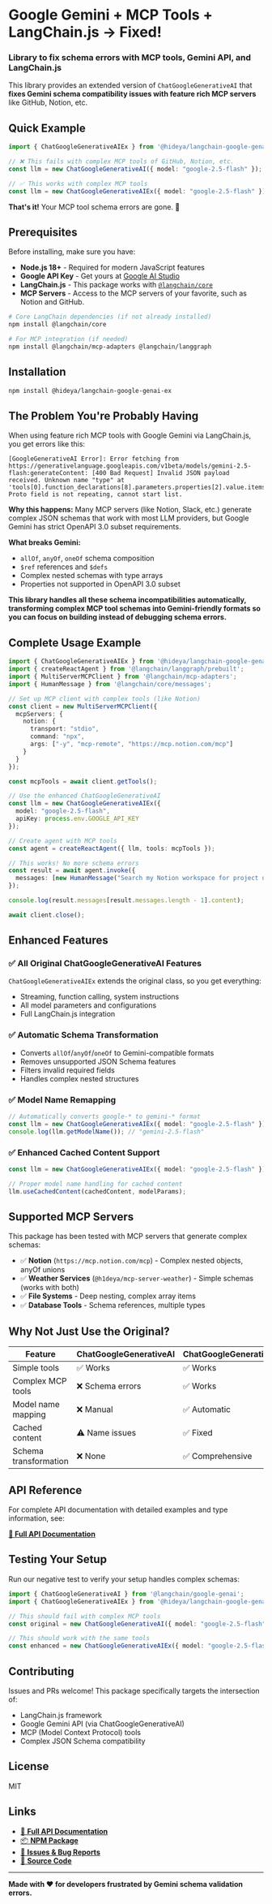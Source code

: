 # Google Gemini + MCP Tools + LangChain.js → Fixed!

### Library to fix schema errors with MCP tools, Gemini API, and LangChain.js

This library provides an extended version of `ChatGoogleGenerativeAI` that **fixes Gemini schema compatibility issues with feature rich MCP servers** like GitHub, Notion, etc.

## Quick Example

```typescript
import { ChatGoogleGenerativeAIEx } from '@hideya/langchain-google-genai-ex';

// ❌ This fails with complex MCP tools of GitHub, Notion, etc.
const llm = new ChatGoogleGenerativeAI({ model: "google-2.5-flash" });

// ✅ This works with complex MCP tools  
const llm = new ChatGoogleGenerativeAIEx({ model: "google-2.5-flash" });
```

**That's it!** Your MCP tool schema errors are gone. 🎉

## Prerequisites

Before installing, make sure you have:

- **Node.js 18+** - Required for modern JavaScript features
- **Google API Key** - Get yours at [Google AI Studio](https://ai.google.dev/gemini-api/docs/api-key)
- **LangChain.js** - This package works with [`@langchain/core`](https://www.npmjs.com/package/@langchain/core)
- **MCP Servers** - Access to the MCP servers of your favorite, such as Notion and GitHub.

```bash
# Core LangChain dependencies (if not already installed)
npm install @langchain/core

# For MCP integration (if needed)
npm install @langchain/mcp-adapters @langchain/langgraph
```

## Installation

```bash
npm install @hideya/langchain-google-genai-ex
```

## The Problem You're Probably Having

When using feature rich MCP tools with Google Gemini via LangChain.js, you get errors like this:

```
[GoogleGenerativeAI Error]: Error fetching from https://generativelanguage.googleapis.com/v1beta/models/gemini-2.5-flash:generateContent: [400 Bad Request] Invalid JSON payload received. Unknown name "type" at 'tools[0].function_declarations[8].parameters.properties[2].value.items.all_of[1].any_of[1]...': Proto field is not repeating, cannot start list.
```

**Why this happens:** Many MCP servers (like Notion, Slack, etc.) generate complex JSON schemas that work with most LLM providers, but Google Gemini has strict OpenAPI 3.0 subset requirements.

**What breaks Gemini:**
- `allOf`, `anyOf`, `oneOf` schema composition
- `$ref` references and `$defs`  
- Complex nested schemas with type arrays
- Properties not supported in OpenAPI 3.0 subset

**This library handles all these schema incompatibilities automatically, transforming complex MCP tool schemas into Gemini-friendly formats so you can focus on building instead of debugging schema errors.**

## Complete Usage Example

```typescript
import { ChatGoogleGenerativeAIEx } from '@hideya/langchain-google-genai-ex';
import { createReactAgent } from '@langchain/langgraph/prebuilt';
import { MultiServerMCPClient } from '@langchain/mcp-adapters';
import { HumanMessage } from '@langchain/core/messages';

// Set up MCP client with complex tools (like Notion)
const client = new MultiServerMCPClient({
  mcpServers: {
    notion: {
      transport: "stdio",
      command: "npx",
      args: ["-y", "mcp-remote", "https://mcp.notion.com/mcp"]
    }
  }
});

const mcpTools = await client.getTools();

// Use the enhanced ChatGoogleGenerativeAI
const llm = new ChatGoogleGenerativeAIEx({ 
  model: "google-2.5-flash",
  apiKey: process.env.GOOGLE_API_KEY 
});

// Create agent with MCP tools
const agent = createReactAgent({ llm, tools: mcpTools });

// This works! No more schema errors
const result = await agent.invoke({
  messages: [new HumanMessage("Search my Notion workspace for project updates")]
});

console.log(result.messages[result.messages.length - 1].content);

await client.close();
```

## Enhanced Features

### ✅ **All Original ChatGoogleGenerativeAI Features**
`ChatGoogleGenerativeAIEx` extends the original class, so you get everything:
- Streaming, function calling, system instructions
- All model parameters and configurations
- Full LangChain.js integration

### ✅ **Automatic Schema Transformation** 
- Converts `allOf`/`anyOf`/`oneOf` to Gemini-compatible formats
- Removes unsupported JSON Schema features
- Filters invalid required fields
- Handles complex nested structures

### ✅ **Model Name Remapping**
```typescript
// Automatically converts google-* to gemini-* format
const llm = new ChatGoogleGenerativeAIEx({ model: "google-2.5-flash" });
console.log(llm.getModelName()); // "gemini-2.5-flash"
```

### ✅ **Enhanced Cached Content Support**
```typescript
const llm = new ChatGoogleGenerativeAIEx({ model: "google-2.5-flash" });

// Proper model name handling for cached content
llm.useCachedContent(cachedContent, modelParams);
```

## Supported MCP Servers

This package has been tested with MCP servers that generate complex schemas:

- ✅ **Notion** (`https://mcp.notion.com/mcp`) - Complex nested objects, anyOf unions
- ✅ **Weather Services** (`@h1deya/mcp-server-weather`) - Simple schemas (works with both)
- ✅ **File Systems** - Deep nesting, complex array items
- ✅ **Database Tools** - Schema references, multiple types

## Why Not Just Use the Original?

| Feature | ChatGoogleGenerativeAI | ChatGoogleGenerativeAIEx |
|---------|------------------------|--------------------------|
| Simple tools | ✅ Works | ✅ Works |
| Complex MCP tools | ❌ Schema errors | ✅ Works |
| Model name mapping | ❌ Manual | ✅ Automatic |
| Cached content | ⚠️ Name issues | ✅ Fixed |
| Schema transformation | ❌ None | ✅ Comprehensive |

## API Reference

For complete API documentation with detailed examples and type information, see:

**[📖 Full API Documentation](https://hideya.github.io/langchain-google-genai-ex/)**


## Testing Your Setup

Run our negative test to verify your setup handles complex schemas:

```typescript
import { ChatGoogleGenerativeAI } from '@langchain/google-genai';
import { ChatGoogleGenerativeAIEx } from '@hideya/langchain-google-genai-ex';

// This should fail with complex MCP tools
const original = new ChatGoogleGenerativeAI({ model: "google-2.5-flash" });

// This should work with the same tools
const enhanced = new ChatGoogleGenerativeAIEx({ model: "google-2.5-flash" });
```

## Contributing

Issues and PRs welcome! This package specifically targets the intersection of:
- LangChain.js framework
- Google Gemini API (via ChatGoogleGenerativeAI)  
- MCP (Model Context Protocol) tools
- Complex JSON Schema compatibility

## License

MIT

## Links

- [📖 **Full API Documentation**](https://hideya.github.io/langchain-google-genai-ex/)
- [📦 **NPM Package**](https://www.npmjs.com/package/@hideya/langchain-google-genai-ex)
- [🐛 **Issues & Bug Reports**](https://github.com/hideya/langchain-google-genai-ex/issues)
- [🔧 **Source Code**](https://github.com/hideya/langchain-google-genai-ex)

---

**Made with ❤️ for developers frustrated by Gemini schema validation errors.**
